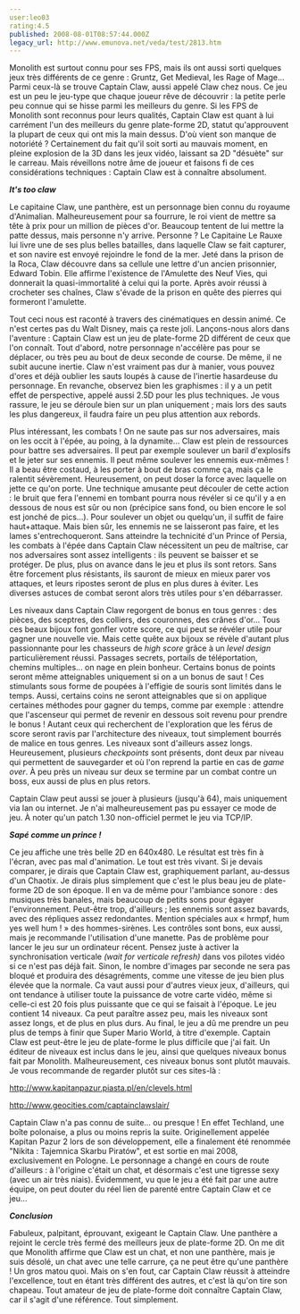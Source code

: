 ```yaml
---
user:leo03
rating:4.5
published: 2008-08-01T08:57:44.000Z
legacy_url: http://www.emunova.net/veda/test/2813.htm
---
```

Monolith est surtout connu pour ses FPS, mais ils ont aussi sorti quelques jeux très différents de ce genre : Gruntz, Get Medieval, les Rage of Mage... Parmi ceux-là se trouve Captain Claw, aussi appelé Claw chez nous. Ce jeu est un peu le jeu-type que chaque joueur rêve de découvrir : la petite perle peu connue qui se hisse parmi les meilleurs du genre. Si les FPS de Monolith sont reconnus pour leurs qualités, Captain Claw est quant à lui carrément l'un des meilleurs du genre plate-forme 2D, statut qu'approuvent la plupart de ceux qui ont mis la main dessus. D'où vient son manque de notoriété ? Certainement du fait qu'il soit sorti au mauvais moment, en pleine explosion de la 3D dans les jeux vidéo, laissant sa 2D "désuète" sur le carreau. Mais réveillons notre âme de joueur et faisons fi de ces considérations techniques : Captain Claw est à connaître absolument.  

  

_**It's too claw**_  

  

Le capitaine Claw, une panthère, est un personnage bien connu du royaume d'Animalian. Malheureusement pour sa fourrure, le roi vient de mettre sa tête à prix pour un million de pièces d'or. Beaucoup tentent de lui mettre la patte dessus, mais personne n'y arrive. Personne ? Le Capitaine Le Rauxe lui livre une de ses plus belles batailles, dans laquelle Claw se fait capturer, et son navire est envoyé rejoindre le fond de la mer. Jeté dans la prison de la Roca, Claw découvre dans sa cellule une lettre d'un ancien prisonnier, Edward Tobin. Elle affirme l'existence de l'Amulette des Neuf Vies, qui donnerait la quasi-immortalité à celui qui la porte. Après avoir réussi à crocheter ses chaînes, Claw s'évade de la prison en quête des pierres qui formeront l'amulette.  

  

Tout ceci nous est raconté à travers des cinématiques en dessin animé. Ce n'est certes pas du Walt Disney, mais ça reste joli. Lançons-nous alors dans l'aventure : Captain Claw est un jeu de plate-forme 2D différent de ceux que l'on connaît. Tout d'abord, notre personnage n'accélère pas pour se déplacer, ou très peu au bout de deux seconde de course. De même, il ne subit aucune inertie. Claw n'est vraiment pas dur à manier, vous pouvez d'ores et déjà oublier les sauts loupés à cause de l'inertie hasardeuse du personnage. En revanche, observez bien les graphismes : il y a un petit effet de perspective, appelé aussi 2.5D pour les plus techniques. Je vous rassure, le jeu se déroule bien sur un plan uniquement ; mais lors des sauts les plus dangereux, il faudra faire un peu plus attention aux rebords.  

Plus intéressant, les combats ! On ne saute pas sur nos adversaires, mais on les occit à l'épée, au poing, à la dynamite... Claw est plein de ressources pour battre ses adversaires. Il peut par exemple soulever un baril d'explosifs et le jeter sur ses ennemis. Il peut même soulever les ennemis eux-mêmes ! Il a beau être costaud, à les porter à bout de bras comme ça, mais ça le ralentit sévèrement. Heureusement, on peut doser la force avec laquelle on jette ce qu'on porte. Une technique amusante peut découler de cette action : le bruit que fera l'ennemi en tombant pourra nous révéler si ce qu'il y a en dessous de nous est sûr ou non (précipice sans fond, ou bien encore le sol est jonché de pics...). Pour soulever un objet ou quelqu'un, il suffit de faire haut+attaque. Mais bien sûr, les ennemis ne se laisseront pas faire, et les lames s'entrechoqueront. Sans atteindre la technicité d'un Prince of Persia, les combats à l'épée dans Captain Claw nécessitent un peu de maîtrise, car nos adversaires sont assez intelligents : ils peuvent se baisser et se protéger. De plus, plus on avance dans le jeu et plus ils sont retors. Sans être forcement plus résistants, ils sauront de mieux en mieux parer vos attaques, et leurs ripostes seront de plus en plus dures à éviter. Les diverses astuces de combat seront alors très utiles pour s'en débarrasser.  

  

Les niveaux dans Captain Claw regorgent de bonus en tous genres : des pièces, des sceptres, des colliers, des couronnes, des crânes d'or... Tous ces beaux bijoux font gonfler votre score, ce qui peut se révéler utile pour gagner une nouvelle vie. Mais cette quête aux bijoux se révèle d'autant plus passionnante pour les chasseurs de _high score_ grâce à un _level design_ particulièrement réussi. Passages secrets, portails de téléportation, chemins multiples... on nage en plein bonheur. Certains bonus de points seront même atteignables uniquement si on a un bonus de saut ! Ces stimulants sous forme de poupées à l'effigie de souris sont limités dans le temps. Aussi, certains coins ne seront atteignables que si on applique certaines méthodes pour gagner du temps, comme par exemple : attendre que l'ascenseur qui permet de revenir en dessous soit revenu pour prendre le bonus ! Autant ceux qui recherchent de l'exploration que les férus de score seront ravis par l'architecture des niveaux, tout simplement bourrés de malice en tous genres. Les niveaux sont d'ailleurs assez longs. Heureusement, plusieurs _checkpoints_ sont présents, dont deux par niveau qui permettent de sauvegarder et où l'on reprend la partie en cas de _game over_. À peu près un niveau sur deux se termine par un combat contre un boss, eux aussi de plus en plus retors.  

  

Captain Claw peut aussi se jouer à plusieurs (jusqu'à 64), mais uniquement via lan ou internet. Je n'ai malheureusement pas pu essayer ce mode de jeu. À noter qu'un patch 1.30 non-officiel permet le jeu via TCP/IP.  

  

_**Sapé comme un prince !**_  

  

Ce jeu affiche une très belle 2D en 640x480\. Le résultat est très fin à l'écran, avec pas mal d'animation. Le tout est très vivant. Si je devais comparer, je dirais que Captain Claw est, graphiquement parlant, au-dessus d'un Chaotix. Je dirais plus simplement que c'est le plus beau jeu de plate-forme 2D de son époque. Il en va de même pour l'ambiance sonore : des musiques très banales, mais beaucoup de petits sons pour égayer l'environnement. Peut-être trop, d'ailleurs ; les ennemis sont assez bavards, avec des répliques assez redondantes. Mention spéciales aux « hrmpf, hum yes well hum ! » des hommes-sirènes. Les contrôles sont bons, eux aussi, mais je recommande l'utilisation d'une manette. Pas de problème pour lancer le jeu sur un ordinateur récent. Pensez juste à activer la synchronisation verticale _(wait for verticale refresh)_ dans vos pilotes vidéo si ce n'est pas déjà fait. Sinon, le nombre d'images par seconde ne sera pas bloqué et produira des désagréments, comme une vitesse de jeu bien plus élevée que la normale. Ca vaut aussi pour d'autres vieux jeux, d'ailleurs, qui ont tendance à utiliser toute la puissance de votre carte vidéo, même si celle-ci est 20 fois plus puissante que ce qui se faisait à l'époque. Le jeu contient 14 niveaux. Ca peut paraître assez peu, mais les niveaux sont assez longs, et de plus en plus durs. Au final, le jeu a dû me prendre un peu plus de temps à finir que Super Mario World, à titre d'exemple. Captain Claw est peut-être le jeu de plate-forme le plus difficile que j'ai fait. Un éditeur de niveaux est inclus dans le jeu, ainsi que quelques niveaux bonus fait par Monolith. Malheureusement, ces niveaux bonus sont plutôt mauvais. Je vous recommande de regarder plutôt sur ces sites-là :  

http://www.kapitanpazur.piasta.pl/en/clevels.html  

http://www.geocities.com/captainclawslair/  

  

Captain Claw n'a pas connu de suite... ou presque ! En effet Techland, une boîte polonaise, a plus ou moins repris la suite. Originellement appelée Kapitan Pazur 2 lors de son développement, elle a finalement été renommée "Nikita : Tajemnica Skarbu Piratów", et est sortie en mai 2008, exclusivement en Pologne. Le personnage a changé en cours de route d'ailleurs : à l'origine c'était un chat, et désormais c'est une tigresse sexy (avec un air très niais). Évidemment, vu que le jeu a été fait par une autre équipe, on peut douter du réel lien de parenté entre Captain Claw et ce jeu...  

  

_**Conclusion**_  

  

Fabuleux, palpitant, éprouvant, exigeant le Captain Claw. Une panthère a rejoint le cercle très fermé des meilleurs jeux de plate-forme 2D. On me dit que Monolith affirme que Claw est un chat, et non une panthère, mais je suis désolé, un chat avec une telle carrure, ça ne peut être qu'une panthère ! Un gros matou quoi. Mais on s'en fout, car Captain Claw réussit à atteindre l'excellence, tout en étant très différent des autres, et c'est là qu'on tire son chapeau. Tout amateur de jeu de plate-forme doit connaître Captain Claw, car il s'agit d'une référence. Tout simplement.